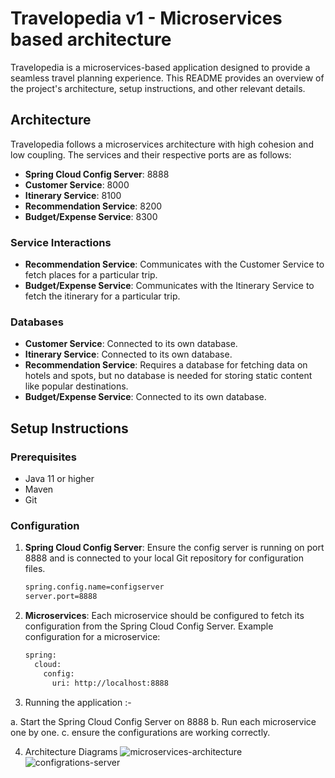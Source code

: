 # Travelopedia v1 - Microservices based architecture

Travelopedia is a microservices-based application designed to provide a seamless travel planning experience. This README provides an overview of the project's architecture, setup instructions, and other relevant details.

## Architecture

Travelopedia follows a microservices architecture with high cohesion and low coupling. The services and their respective ports are as follows:

- **Spring Cloud Config Server**: 8888
- **Customer Service**: 8000
- **Itinerary Service**: 8100
- **Recommendation Service**: 8200
- **Budget/Expense Service**: 8300

### Service Interactions

- **Recommendation Service**: Communicates with the Customer Service to fetch places for a particular trip.
- **Budget/Expense Service**: Communicates with the Itinerary Service to fetch the itinerary for a particular trip.

### Databases

- **Customer Service**: Connected to its own database.
- **Itinerary Service**: Connected to its own database.
- **Recommendation Service**: Requires a database for fetching data on hotels and spots, but no database is needed for storing static content like popular destinations.
- **Budget/Expense Service**: Connected to its own database.

## Setup Instructions

### Prerequisites

- Java 11 or higher
- Maven
- Git

### Configuration

1. **Spring Cloud Config Server**: Ensure the config server is running on port 8888 and is connected to your local Git repository for configuration files.

   ```bash
   spring.config.name=configserver
   server.port=8888

   ```

2. **Microservices**: Each microservice should be configured to fetch its configuration from the Spring Cloud Config Server. Example configuration for a microservice:

   ```bash
   spring:
     cloud:
       config:
         uri: http://localhost:8888

   ```

3. Running the application :-

a. Start the Spring Cloud Config Server on 8888
b. Run each microservice one by one.
c. ensure the configurations are working correctly.

4. Architecture Diagrams
   ![microservices-architecture](./images/Screenshot%202024-09-29%20at%201.09.45 AM.png)
   ![configrations-server](./images/Screenshot%202024-09-29%20at%201.23.53 AM.png)
